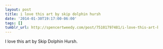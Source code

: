 ```yaml
---
layout: post
title: i love this art by skip dolphin hursh
date: '2014-01-30T19:17:00-06:00'
tags: []
tumblr_url: http://spencertweedy.com/post/75101797481/i-love-this-art-by-skip-dolphin-hursh
---
```

I love this art by Skip Dolphin Hursh.

